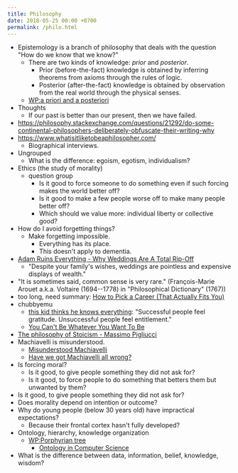 ```yaml
---
title: Philosophy
date: 2018-05-25 00:00 +0700
permalink: /philo.html
---
```


- Epistemology is a branch of philosophy that deals with the question "How do we know that we know?"
    - There are two kinds of knowledge: *prior* and *posterior*.
        - Prior (before-the-fact) knowledge is obtained by inferring theorems from axioms through the rules of logic.
        - Posterior (after-the-fact) knowledge is obtained by observation from the real world through the physical senses.
    - [WP:a priori and a posteriori](https://en.wikipedia.org/wiki/A_priori_and_a_posteriori)
- Thoughts
    - If our past is better than our present, then we have failed.
- https://philosophy.stackexchange.com/questions/21292/do-some-continental-philosophers-deliberately-obfuscate-their-writing-why
- https://www.whatisitliketobeaphilosopher.com/
    - Biographical interviews.
- Ungrouped
    - What is the difference: egoism, egotism, individualism?
- Ethics (the study of morality)
    - question group
        - Is it good to force someone to do something even if such forcing makes the world better off?
        - Is it good to make a few people worse off to make many people better off?
        - Which should we value more: individual liberty or collective good?
- How do I avoid forgetting things?
    - Make forgetting impossible.
        - Everything has its place.
        - This doesn't apply to dementia.
- [Adam Ruins Everything - Why Weddings Are A Total Rip-Off](https://www.youtube.com/watch?v=O5BeLinyfpg)
    - "Despite your family's wishes, weddings are pointless and expensive displays of wealth."
- "It is sometimes said, common sense is very rare." (François-Marie Arouet a.k.a. Voltaire (1694--1778) in "Philosophical Dictionary" (1767))
- too long, need summary: [How to Pick a Career (That Actually Fits You)](https://waitbutwhy.com/2018/04/picking-career.html)
- chubbyemu
    - [this kid thinks he knows everything](https://www.youtube.com/watch?v=hvPy4aqr5tA):
    "Successful people feel gratitude. Unsuccessful people feel entitlement."
    - [You Can't Be Whatever You Want To Be](https://www.youtube.com/watch?v=asF4IEqvYw8)
- [The philosophy of Stoicism - Massimo Pigliucci](https://www.youtube.com/watch?v=R9OCA6UFE-0)
- Machiavelli is misunderstood.
    - [Misunderstood Machiavelli](http://brimanning.com/misunderstood-machiavelli)
    - [Have we got Machiavelli all wrong?](https://www.theguardian.com/books/2017/mar/03/have-we-got-machiavelli-all-wrong)
- Is forcing moral?
    - Is it good, to give people something they did not ask for?
    - Is it good, to force people to do something that betters them but unwanted by them?
- Is it good, to give people something they did not ask for?
- Does morality depend on intention or outcome?
- Why do young people (below 30 years old) have impractical expectations?
    - Because their frontal cortex hasn't fully developed?
- Ontology, hierarchy, knowledge organization
    - [WP:Porphyrian tree](https://en.wikipedia.org/wiki/Porphyrian_tree)
        - [Ontology in Computer Science](https://link.springer.com/chapter/10.1007/978-1-84628-710-7_2)
- What is the difference between data, information, belief, knowledge, wisdom?
